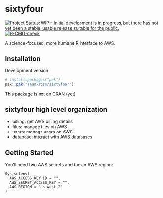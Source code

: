 # sixtyfour

<!-- badges: start -->
[![Project Status: WIP – Initial development is in progress, but there has not yet been a stable, usable release suitable for the public.](https://www.repostatus.org/badges/latest/wip.svg)](https://www.repostatus.org/#wip)
[![R-CMD-check](https://github.com/fhdsl/sixtyfour/actions/workflows/R-CMD-check.yaml/badge.svg)](https://github.com/fhdsl/sixtyfour/actions/workflows/R-CMD-check.yaml)
<!-- badges: end -->

A science-focused, more humane R interface to AWS.

## Installation

Development version

``` r
# install.packages("pak")
pak::pak("seankross/sixtyfour")
```

This package is not on CRAN (yet)

## sixtyfour high level organization

- billing: get AWS billing details
- files: manage files on AWS
- users: manage users on AWS
- database: interact with AWS databases


## Getting Started

You'll need two AWS secrets and the an AWS region:

```
Sys.setenv(
  AWS_ACCESS_KEY_ID = "",
  AWS_SECRET_ACCESS_KEY = "",
  AWS_REGION = "us-west-2"
)
```
